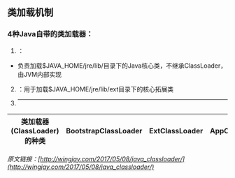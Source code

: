 ## 类加载机制

### 4种Java自带的类加载器：

1. ：
 - 负责加载$JAVA_HOME/jre/lib/目录下的Java核心类，不继承ClassLoader，由JVM内部实现
2. ：用于加载$JAVA_HOME/jre/lib/ext目录下的核心拓展类
3. ****

|类加载器(**ClassLoader**)的种类|**BootstrapClassLoader**|**ExtClassLoader**|**AppClassLoader**|**自定义ClassLoader**|
|:---:|:---:|:---:|:---:|:---:|


_原文链接：[http://wingjay.com/2017/05/08/java_classloader/](http://wingjay.com/2017/05/08/java_classloader/)_